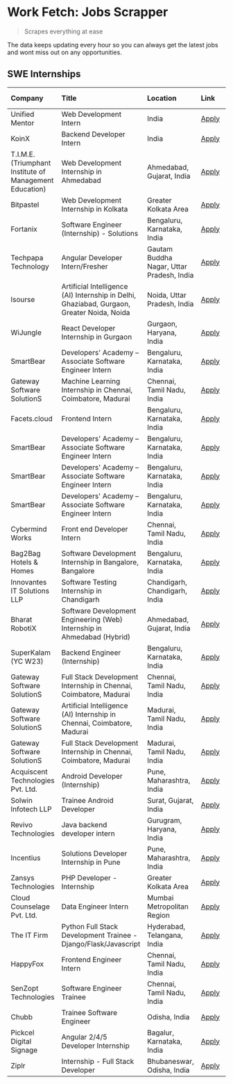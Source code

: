 # Work Fetch: Jobs Scrapper
> Scrapes everything at ease

The data keeps updating every hour so you can always get the latest jobs and wont miss out on any opportunities.

## SWE Internships
<!--START_SECTION:workfetch-->
| Company                                                 | Title                                                                                      | Location                                  | Link                                                                                                                                                                                                                                                                                                | Date Posted   |
|:--------------------------------------------------------|:-------------------------------------------------------------------------------------------|:------------------------------------------|:----------------------------------------------------------------------------------------------------------------------------------------------------------------------------------------------------------------------------------------------------------------------------------------------------|:--------------|
| Unified Mentor                                          | Web Development Intern                                                                     | India                                     | [Apply](https://in.linkedin.com/jobs/view/web-development-intern-at-unified-mentor-3927836450?position=44&pageNum=0&refId=eN74SluoGq9e29hCZLPFJw%3D%3D&trackingId=unxNa2F6B6XWMWZlv0IqCg%3D%3D&trk=public_jobs_jserp-result_search-card)                                                            | 2024-05-23    |
| KoinX                                                   | Backend Developer Intern                                                                   | India                                     | [Apply](https://in.linkedin.com/jobs/view/backend-developer-intern-at-koinx-3927844230?position=53&pageNum=0&refId=eN74SluoGq9e29hCZLPFJw%3D%3D&trackingId=7zvqAvyLgaJPhX2u9u63NQ%3D%3D&trk=public_jobs_jserp-result_search-card)                                                                   | 2024-05-23    |
| T.I.M.E. (Triumphant Institute of Management Education) | Web Development Internship in Ahmedabad                                                    | Ahmedabad, Gujarat, India                 | [Apply](https://in.linkedin.com/jobs/view/web-development-internship-in-ahmedabad-at-t-i-m-e-triumphant-institute-of-management-education-3933954687?position=56&pageNum=0&refId=eN74SluoGq9e29hCZLPFJw%3D%3D&trackingId=mW0mSaoWx1Zs22K%2FHzFW4A%3D%3D&trk=public_jobs_jserp-result_search-card)   | 2024-05-23    |
| Bitpastel                                               | Web Development Internship in Kolkata                                                      | Greater Kolkata Area                      | [Apply](https://in.linkedin.com/jobs/view/web-development-internship-in-kolkata-at-bitpastel-3933153567?position=8&pageNum=0&refId=eN74SluoGq9e29hCZLPFJw%3D%3D&trackingId=U3a%2FeyYnFIVXvHX4EuEn7A%3D%3D&trk=public_jobs_jserp-result_search-card)                                                 | 2024-05-22    |
| Fortanix                                                | Software Engineer (Internship) - Solutions                                                 | Bengaluru, Karnataka, India               | [Apply](https://in.linkedin.com/jobs/view/software-engineer-internship-solutions-at-fortanix-3930115670?position=17&pageNum=0&refId=eN74SluoGq9e29hCZLPFJw%3D%3D&trackingId=54q5sKs3wII6nhTJCvGB4A%3D%3D&trk=public_jobs_jserp-result_search-card)                                                  | 2024-05-20    |
| Techpapa Technology                                     | Angular Developer Intern/Fresher                                                           | Gautam Buddha Nagar, Uttar Pradesh, India | [Apply](https://in.linkedin.com/jobs/view/angular-developer-intern-fresher-at-techpapa-technology-3929725485?position=25&pageNum=0&refId=eN74SluoGq9e29hCZLPFJw%3D%3D&trackingId=d11Jv55mXL5Mn%2BlNDtj17g%3D%3D&trk=public_jobs_jserp-result_search-card)                                           | 2024-05-19    |
| Isourse                                                 | Artificial Intelligence (AI) Internship in Delhi, Ghaziabad, Gurgaon, Greater Noida, Noida | Noida, Uttar Pradesh, India               | [Apply](https://in.linkedin.com/jobs/view/artificial-intelligence-ai-internship-in-delhi-ghaziabad-gurgaon-greater-noida-noida-at-isourse-3929895088?position=42&pageNum=0&refId=eN74SluoGq9e29hCZLPFJw%3D%3D&trackingId=%2F0eAx%2F3nFTdNp0U2Md6HSw%3D%3D&trk=public_jobs_jserp-result_search-card) | 2024-05-18    |
| WiJungle                                                | React Developer Internship in Gurgaon                                                      | Gurgaon, Haryana, India                   | [Apply](https://in.linkedin.com/jobs/view/react-developer-internship-in-gurgaon-at-wijungle-3929891316?position=57&pageNum=0&refId=eN74SluoGq9e29hCZLPFJw%3D%3D&trackingId=wq%2BMvXQ%2BmtgjSZI6rP%2BfoQ%3D%3D&trk=public_jobs_jserp-result_search-card)                                             | 2024-05-18    |
| SmartBear                                               | Developers' Academy – Associate Software Engineer Intern                                   | Bengaluru, Karnataka, India               | [Apply](https://in.linkedin.com/jobs/view/developers-academy-%E2%80%93-associate-software-engineer-intern-at-smartbear-3929197465?position=6&pageNum=0&refId=eN74SluoGq9e29hCZLPFJw%3D%3D&trackingId=kGcCXjTvVo4gUCtm2rU6Hg%3D%3D&trk=public_jobs_jserp-result_search-card)                         | 2024-05-17    |
| Gateway Software SolutionS                              | Machine Learning Internship in Chennai, Coimbatore, Madurai                                | Chennai, Tamil Nadu, India                | [Apply](https://in.linkedin.com/jobs/view/machine-learning-internship-in-chennai-coimbatore-madurai-at-gateway-software-solutions-3929184944?position=16&pageNum=0&refId=eN74SluoGq9e29hCZLPFJw%3D%3D&trackingId=vgWqIDriCEeb1Apz3qPW%2Bw%3D%3D&trk=public_jobs_jserp-result_search-card)           | 2024-05-17    |
| Facets.cloud                                            | Frontend Intern                                                                            | Bengaluru, Karnataka, India               | [Apply](https://in.linkedin.com/jobs/view/frontend-intern-at-facets-cloud-3929125057?position=32&pageNum=0&refId=eN74SluoGq9e29hCZLPFJw%3D%3D&trackingId=mNe%2FzQvdR1CKw9p7jtO0Aw%3D%3D&trk=public_jobs_jserp-result_search-card)                                                                   | 2024-05-17    |
| SmartBear                                               | Developers' Academy – Associate Software Engineer Intern                                   | Bengaluru, Karnataka, India               | [Apply](https://in.linkedin.com/jobs/view/developers-academy-%E2%80%93-associate-software-engineer-intern-at-smartbear-3929199355?position=43&pageNum=0&refId=eN74SluoGq9e29hCZLPFJw%3D%3D&trackingId=urzSjtDQSugag10IxcM0Sg%3D%3D&trk=public_jobs_jserp-result_search-card)                        | 2024-05-17    |
| SmartBear                                               | Developers' Academy – Associate Software Engineer Intern                                   | Bengaluru, Karnataka, India               | [Apply](https://in.linkedin.com/jobs/view/developers-academy-%E2%80%93-associate-software-engineer-intern-at-smartbear-3929196548?position=51&pageNum=0&refId=eN74SluoGq9e29hCZLPFJw%3D%3D&trackingId=rVZbQ%2F2UKyNPURTY7Tc%2FXg%3D%3D&trk=public_jobs_jserp-result_search-card)                    | 2024-05-17    |
| SmartBear                                               | Developers' Academy – Associate Software Engineer Intern                                   | Bengaluru, Karnataka, India               | [Apply](https://in.linkedin.com/jobs/view/developers-academy-%E2%80%93-associate-software-engineer-intern-at-smartbear-3929401061?position=58&pageNum=0&refId=eN74SluoGq9e29hCZLPFJw%3D%3D&trackingId=xUELwvMgAwPqzq8r3AGUJQ%3D%3D&trk=public_jobs_jserp-result_search-card)                        | 2024-05-17    |
| Cybermind Works                                         | Front end Developer Intern                                                                 | Chennai, Tamil Nadu, India                | [Apply](https://in.linkedin.com/jobs/view/front-end-developer-intern-at-cybermind-works-3926293396?position=50&pageNum=0&refId=eN74SluoGq9e29hCZLPFJw%3D%3D&trackingId=cLKD5f59eHIZDi1GEUtzBQ%3D%3D&trk=public_jobs_jserp-result_search-card)                                                       | 2024-05-15    |
| Bag2Bag Hotels & Homes                                  | Software Development Internship in Bangalore, Bangalore                                    | Bengaluru, Karnataka, India               | [Apply](https://in.linkedin.com/jobs/view/software-development-internship-in-bangalore-bangalore-at-bag2bag-hotels-homes-3925888541?position=30&pageNum=0&refId=eN74SluoGq9e29hCZLPFJw%3D%3D&trackingId=GBs9K9iA3cbaHiFIqEpaFQ%3D%3D&trk=public_jobs_jserp-result_search-card)                      | 2024-05-14    |
| Innovantes IT Solutions LLP                             | Software Testing Internship in Chandigarh                                                  | Chandigarh, Chandigarh, India             | [Apply](https://in.linkedin.com/jobs/view/software-testing-internship-in-chandigarh-at-innovantes-it-solutions-llp-3925891028?position=45&pageNum=0&refId=eN74SluoGq9e29hCZLPFJw%3D%3D&trackingId=Bo%2FQkxlzSGt47IhF6hs%2FWQ%3D%3D&trk=public_jobs_jserp-result_search-card)                        | 2024-05-14    |
| Bharat RobotiX                                          | Software Development Engineering (Web) Internship in Ahmedabad (Hybrid)                    | Ahmedabad, Gujarat, India                 | [Apply](https://in.linkedin.com/jobs/view/software-development-engineering-web-internship-in-ahmedabad-hybrid-at-bharat-robotix-3924897657?position=41&pageNum=0&refId=eN74SluoGq9e29hCZLPFJw%3D%3D&trackingId=hhorbNbJu071tnf5JcIrGA%3D%3D&trk=public_jobs_jserp-result_search-card)               | 2024-05-13    |
| SuperKalam (YC W23)                                     | Backend Engineer (Internship)                                                              | Bengaluru, Karnataka, India               | [Apply](https://in.linkedin.com/jobs/view/backend-engineer-internship-at-superkalam-yc-w23-3922671591?position=13&pageNum=0&refId=eN74SluoGq9e29hCZLPFJw%3D%3D&trackingId=MH10BwXsx0d71HFF%2BRPlTA%3D%3D&trk=public_jobs_jserp-result_search-card)                                                  | 2024-05-11    |
| Gateway Software SolutionS                              | Full Stack Development Internship in Chennai, Coimbatore, Madurai                          | Chennai, Tamil Nadu, India                | [Apply](https://in.linkedin.com/jobs/view/full-stack-development-internship-in-chennai-coimbatore-madurai-at-gateway-software-solutions-3923757657?position=21&pageNum=0&refId=eN74SluoGq9e29hCZLPFJw%3D%3D&trackingId=HS4b6BbEOtKqoNbu9aHEhw%3D%3D&trk=public_jobs_jserp-result_search-card)       | 2024-05-11    |
| Gateway Software SolutionS                              | Artificial Intelligence (AI) Internship in Chennai, Coimbatore, Madurai                    | Madurai, Tamil Nadu, India                | [Apply](https://in.linkedin.com/jobs/view/artificial-intelligence-ai-internship-in-chennai-coimbatore-madurai-at-gateway-software-solutions-3923759571?position=33&pageNum=0&refId=eN74SluoGq9e29hCZLPFJw%3D%3D&trackingId=rKeTpIoUik%2FNzZSqpZrosw%3D%3D&trk=public_jobs_jserp-result_search-card) | 2024-05-11    |
| Gateway Software SolutionS                              | Full Stack Development Internship in Chennai, Coimbatore, Madurai                          | Madurai, Tamil Nadu, India                | [Apply](https://in.linkedin.com/jobs/view/full-stack-development-internship-in-chennai-coimbatore-madurai-at-gateway-software-solutions-3923760457?position=47&pageNum=0&refId=eN74SluoGq9e29hCZLPFJw%3D%3D&trackingId=SYn2Vi1fSrENwyuW8dFWaQ%3D%3D&trk=public_jobs_jserp-result_search-card)       | 2024-05-11    |
| Acquiscent Technologies Pvt. Ltd.                       | Android Developer (Internship)                                                             | Pune, Maharashtra, India                  | [Apply](https://in.linkedin.com/jobs/view/android-developer-internship-at-acquiscent-technologies-pvt-ltd-3917774887?position=4&pageNum=0&refId=eN74SluoGq9e29hCZLPFJw%3D%3D&trackingId=H1RsESXTnoTM4sEFOu2j%2BQ%3D%3D&trk=public_jobs_jserp-result_search-card)                                    | 2024-05-05    |
| Solwin Infotech LLP                                     | Trainee Android Developer                                                                  | Surat, Gujarat, India                     | [Apply](https://in.linkedin.com/jobs/view/trainee-android-developer-at-solwin-infotech-llp-3909398018?position=20&pageNum=0&refId=eN74SluoGq9e29hCZLPFJw%3D%3D&trackingId=qYdgB962Tjj8vMNfciOTAA%3D%3D&trk=public_jobs_jserp-result_search-card)                                                    | 2024-04-26    |
| Revivo Technologies                                     | Java backend developer intern                                                              | Gurugram, Haryana, India                  | [Apply](https://in.linkedin.com/jobs/view/java-backend-developer-intern-at-revivo-technologies-3906034446?position=5&pageNum=0&refId=eN74SluoGq9e29hCZLPFJw%3D%3D&trackingId=QXiGUO6OAFi8UYGDA8NKvA%3D%3D&trk=public_jobs_jserp-result_search-card)                                                 | 2024-04-19    |
| Incentius                                               | Solutions Developer Internship in Pune                                                     | Pune, Maharashtra, India                  | [Apply](https://in.linkedin.com/jobs/view/solutions-developer-internship-in-pune-at-incentius-3904329499?position=27&pageNum=0&refId=eN74SluoGq9e29hCZLPFJw%3D%3D&trackingId=zTIciXwNivi9kbw7nMLexA%3D%3D&trk=public_jobs_jserp-result_search-card)                                                 | 2024-04-17    |
| Zansys Technologies                                     | PHP Developer - Internship                                                                 | Greater Kolkata Area                      | [Apply](https://in.linkedin.com/jobs/view/php-developer-internship-at-zansys-technologies-3897753239?position=52&pageNum=0&refId=eN74SluoGq9e29hCZLPFJw%3D%3D&trackingId=qfCaNOluoYOcgqx8tASc3w%3D%3D&trk=public_jobs_jserp-result_search-card)                                                     | 2024-04-15    |
| Cloud Counselage Pvt. Ltd.                              | Data Engineer Intern                                                                       | Mumbai Metropolitan Region                | [Apply](https://in.linkedin.com/jobs/view/data-engineer-intern-at-cloud-counselage-pvt-ltd-3892875231?position=28&pageNum=0&refId=eN74SluoGq9e29hCZLPFJw%3D%3D&trackingId=aNoBpJ70qlx61o4sqhh4JA%3D%3D&trk=public_jobs_jserp-result_search-card)                                                    | 2024-04-11    |
| The IT Firm                                             | Python Full Stack Development Trainee - Django/Flask/Javascript                            | Hyderabad, Telangana, India               | [Apply](https://in.linkedin.com/jobs/view/python-full-stack-development-trainee-django-flask-javascript-at-the-it-firm-3864185812?position=40&pageNum=0&refId=eN74SluoGq9e29hCZLPFJw%3D%3D&trackingId=OeDldQAR2sUddwAKgC3gXQ%3D%3D&trk=public_jobs_jserp-result_search-card)                        | 2024-03-22    |
| HappyFox                                                | Frontend Engineer Intern                                                                   | Chennai, Tamil Nadu, India                | [Apply](https://in.linkedin.com/jobs/view/frontend-engineer-intern-at-happyfox-3848357951?position=39&pageNum=0&refId=eN74SluoGq9e29hCZLPFJw%3D%3D&trackingId=RuR5Vz6T8spjVr0qKmIcUA%3D%3D&trk=public_jobs_jserp-result_search-card)                                                                | 2024-03-07    |
| SenZopt Technologies                                    | Software Engineer Trainee                                                                  | Chennai, Tamil Nadu, India                | [Apply](https://in.linkedin.com/jobs/view/software-engineer-trainee-at-senzopt-technologies-3827686880?position=35&pageNum=0&refId=eN74SluoGq9e29hCZLPFJw%3D%3D&trackingId=2Wh35oQAVz7wOWai68Bo2w%3D%3D&trk=public_jobs_jserp-result_search-card)                                                   | 2024-02-12    |
| Chubb                                                   | Trainee Software Engineer                                                                  | Odisha, India                             | [Apply](https://in.linkedin.com/jobs/view/trainee-software-engineer-at-chubb-3756335100?position=19&pageNum=0&refId=eN74SluoGq9e29hCZLPFJw%3D%3D&trackingId=5VutFIrp%2FpROMTUa9Db2cA%3D%3D&trk=public_jobs_jserp-result_search-card)                                                                | 2023-11-02    |
| Pickcel Digital Signage                                 | Angular 2/4/5 Developer Internship                                                         | Bagalur, Karnataka, India                 | [Apply](https://in.linkedin.com/jobs/view/angular-2-4-5-developer-internship-at-pickcel-digital-signage-3627620591?position=10&pageNum=0&refId=eN74SluoGq9e29hCZLPFJw%3D%3D&trackingId=d9%2B%2Bh5G1vVvfOMEQhiHEuw%3D%3D&trk=public_jobs_jserp-result_search-card)                                   | 2023-06-06    |
| Ziplr                                                   | Internship - Full Stack Developer                                                          | Bhubaneswar, Odisha, India                | [Apply](https://in.linkedin.com/jobs/view/internship-full-stack-developer-at-ziplr-3645675705?position=37&pageNum=0&refId=eN74SluoGq9e29hCZLPFJw%3D%3D&trackingId=Mt27IrPX5M%2B7leEc64iSNg%3D%3D&trk=public_jobs_jserp-result_search-card)                                                          | 2023-06-02    |
<!--END_SECTION:workfetch-->
